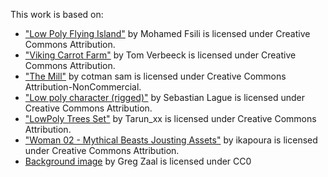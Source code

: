 This work is based on:
- ["Low Poly Flying Island"](https://skfb.ly/opsGN) by Mohamed Fsili is licensed under Creative Commons Attribution.
- ["Viking Carrot Farm"](https://skfb.ly/o69Lt) by Tom Verbeeck is licensed under Creative Commons Attribution.
- ["The Mill"](https://skfb.ly/6uXNR) by cotman sam is licensed under Creative Commons Attribution-NonCommercial.
- ["Low poly character (rigged)"](https://skfb.ly/CJIr) by Sebastian Lague is licensed under Creative Commons Attribution.
- ["LowPoly Trees Set"](https://skfb.ly/opLRZ) by Tarun_xx is licensed under Creative Commons Attribution.
- ["Woman 02 - Mythical Beasts Jousting Assets"](https://skfb.ly/69Q6E) by ikapoura is licensed under Creative Commons Attribution.
- [Background image](https://polyhaven.com/a/syferfontein_1d_clear) by Greg Zaal is licensed under CC0
